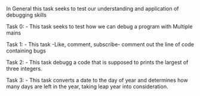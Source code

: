 
In General this task seeks to test our understanding and application of debugging skills

Task 0: - This task seeks to test how we can debug a program with Multiple mains

Task 1: - This task -Like, comment, subscribe- comment out the line of code containing bugs

Task 2: - This task debugg a code that is supposed to prints the largest of three integers.

Task 3: - This task converts a date to the day of year and determines how many days are left in the year, taking leap year into consideration.


